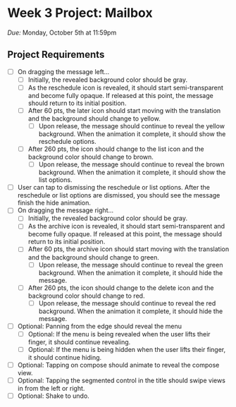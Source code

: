 # Week 3 Project: Mailbox

*Due:* Monday, October 5th at 11:59pm


## Project Requirements

- [ ] On dragging the message left...
  - [ ] Initially, the revealed background color should be gray.
  - [ ] As the reschedule icon is revealed, it should start semi-transparent and become fully opaque. If released at this point, the message should return to its initial position.
  - [ ] After 60 pts, the later icon should start moving with the translation and the background should change to yellow.
    - [ ] Upon release, the message should continue to reveal the yellow background. When the animation it complete, it should show the reschedule options.
  - [ ] After 260 pts, the icon should change to the list icon and the background color should change to brown.
    - [ ] Upon release, the message should continue to reveal the brown background. When the animation it complete, it should show the list options.
- [ ] User can tap to dismissing the reschedule or list options. After the reschedule or list options are dismissed, you should see the message finish the hide animation.
- [ ] On dragging the message right...
  - [ ] Initially, the revealed background color should be gray.
  - [ ] As the archive icon is revealed, it should start semi-transparent and become fully opaque. If released at this point, the message should return to its initial position.
  - [ ] After 60 pts, the archive icon should start moving with the translation and the background should change to green.
    - [ ] Upon release, the message should continue to reveal the green background. When the animation it complete, it should hide the message.
  - [ ] After 260 pts, the icon should change to the delete icon and the background color should change to red.
    - [ ] Upon release, the message should continue to reveal the red background. When the animation it complete, it should hide the message.
- [ ] Optional: Panning from the edge should reveal the menu
    - [ ] Optional: If the menu is being revealed when the user lifts their finger, it should continue revealing.
    - [ ] Optional: If the menu is being hidden when the user lifts their finger, it should continue hiding.
- [ ] Optional: Tapping on compose should animate to reveal the compose view.
- [ ] Optional: Tapping the segmented control in the title should swipe views in from the left or right.
- [ ] Optional: Shake to undo.